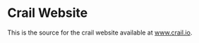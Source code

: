 Crail Website
================================

This is the source for the crail website available at www.crail.io. 
